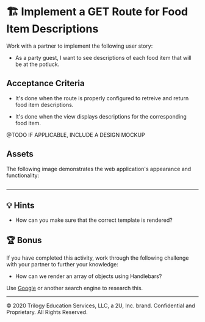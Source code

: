 # 🏗️ Implement a GET Route for Food Item Descriptions 

Work with a partner to implement the following user story:

* As a party guest, I want to see descriptions of each food item that will be at the potluck.

## Acceptance Criteria

* It's done when the route is properly configured to retreive and return food item descriptions.

* It's done when the view displays descriptions for the corresponding food item.

@TODO IF APPLICABLE, INCLUDE A DESIGN MOCKUP

## Assets

The following image demonstrates the web application's appearance and functionality:

![]()

---

## 💡 Hints

* How can you make sure that the correct template is rendered?

## 🏆 Bonus

If you have completed this activity, work through the following challenge with your partner to further your knowledge:

* How can we render an array of objects using Handlebars?

Use [Google](https://www.google.com) or another search engine to research this.

---
© 2020 Trilogy Education Services, LLC, a 2U, Inc. brand. Confidential and Proprietary. All Rights Reserved.
